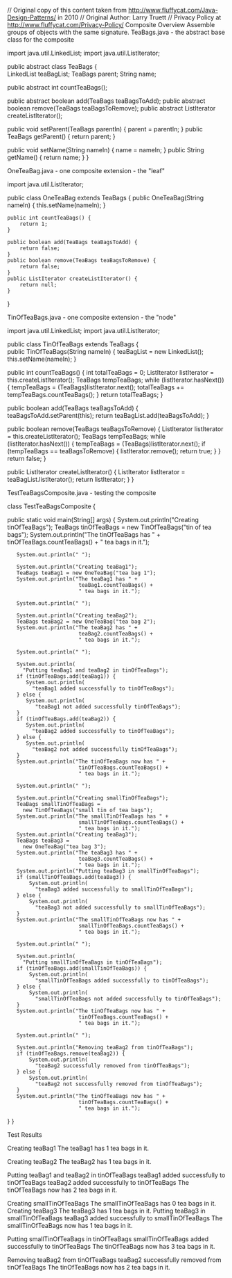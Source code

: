 // Original copy of this content taken from http://www.fluffycat.com/Java-Design-Patterns/ in 2010
// Original Author: Larry Truett
// Privacy Policy at http://www.fluffycat.com/Privacy-Policy/
Composite Overview
Assemble groups of objects with the same signature.
TeaBags.java - the abstract base class for the composite

import java.util.LinkedList;
import java.util.ListIterator;

public abstract class TeaBags {  
   LinkedList teaBagList; 
   TeaBags parent;
   String name;
    
   public abstract int countTeaBags();
   
   public abstract boolean add(TeaBags teaBagsToAdd);
   public abstract boolean remove(TeaBags teaBagsToRemove);
   public abstract ListIterator createListIterator();
   
   public void setParent(TeaBags parentIn) {
       parent = parentIn;
   }
   public TeaBags getParent() {
      return parent;
   }
   
   public void setName(String nameIn) {
       name = nameIn;
   }
   public String getName() {
       return name;
   }
}

OneTeaBag.java - one composite extension - the "leaf"

import java.util.ListIterator;

public class OneTeaBag extends TeaBags { 
    public OneTeaBag(String nameIn) {
        this.setName(nameIn);
    }
    
    public int countTeaBags() {
        return 1;
    }
   
    public boolean add(TeaBags teaBagsToAdd) {
        return false;
    }
    public boolean remove(TeaBags teaBagsToRemove) {
        return false;
    }
    public ListIterator createListIterator() {
        return null;
    }
}

TinOfTeaBags.java - one composite extension - the "node"

import java.util.LinkedList;
import java.util.ListIterator;

public class TinOfTeaBags extends TeaBags {  
   public TinOfTeaBags(String nameIn) {
       teaBagList = new LinkedList();
       this.setName(nameIn);
   }
   
   public int countTeaBags() {
       int totalTeaBags = 0;
       ListIterator listIterator = this.createListIterator();
       TeaBags tempTeaBags;
       while (listIterator.hasNext()) {
           tempTeaBags = (TeaBags)listIterator.next();
           totalTeaBags += tempTeaBags.countTeaBags();
       }
       return totalTeaBags;
   }
   
   public boolean add(TeaBags teaBagsToAdd) {
       teaBagsToAdd.setParent(this);
       return teaBagList.add(teaBagsToAdd);
   }
   
   public boolean remove(TeaBags teaBagsToRemove) {
       ListIterator listIterator = 
           this.createListIterator();
       TeaBags tempTeaBags;
       while (listIterator.hasNext()) {
           tempTeaBags = (TeaBags)listIterator.next();
           if (tempTeaBags == teaBagsToRemove) {
               listIterator.remove();
               return true;
           }
       }
       return false;
   }
   
   public ListIterator createListIterator() {
       ListIterator listIterator = teaBagList.listIterator();
       return listIterator;
   }
}

TestTeaBagsComposite.java - testing the composite

class TestTeaBagsComposite {

   public static void main(String[] args) {
       System.out.println("Creating tinOfTeaBags");
       TeaBags tinOfTeaBags = 
           new TinOfTeaBags("tin of tea bags");
       System.out.println("The tinOfTeaBags has " + 
                           tinOfTeaBags.countTeaBags() + 
                           " tea bags in it.");

       System.out.println(" ");       

       System.out.println("Creating teaBag1");
       TeaBags teaBag1 = new OneTeaBag("tea bag 1");
       System.out.println("The teaBag1 has " + 
                           teaBag1.countTeaBags() + 
                           " tea bags in it.");

       System.out.println(" ");       

       System.out.println("Creating teaBag2");
       TeaBags teaBag2 = new OneTeaBag("tea bag 2");
       System.out.println("The teaBag2 has " + 
                           teaBag2.countTeaBags() + 
                           " tea bags in it."); 

       System.out.println(" ");

       System.out.println(
         "Putting teaBag1 and teaBag2 in tinOfTeaBags");
       if (tinOfTeaBags.add(teaBag1)) {
          System.out.println(
            "teaBag1 added successfully to tinOfTeaBags");
       } else {
          System.out.println(
             "teaBag1 not added successfully tinOfTeaBags");
       } 
       if (tinOfTeaBags.add(teaBag2)) {
          System.out.println(
            "teaBag2 added successfully to tinOfTeaBags");
       } else {
          System.out.println(
            "teaBag2 not added successfully tinOfTeaBags");
       }
       System.out.println("The tinOfTeaBags now has " + 
                           tinOfTeaBags.countTeaBags() + 
                           " tea bags in it.");
       
       System.out.println(" ");
       
       System.out.println("Creating smallTinOfTeaBags");
       TeaBags smallTinOfTeaBags = 
         new TinOfTeaBags("small tin of tea bags");
       System.out.println("The smallTinOfTeaBags has " + 
                           smallTinOfTeaBags.countTeaBags() + 
                           " tea bags in it.");
       System.out.println("Creating teaBag3");
       TeaBags teaBag3 = 
         new OneTeaBag("tea bag 3");
       System.out.println("The teaBag3 has " + 
                           teaBag3.countTeaBags() + 
                           " tea bags in it.");
       System.out.println("Putting teaBag3 in smallTinOfTeaBags");
       if (smallTinOfTeaBags.add(teaBag3)) {
           System.out.println(
             "teaBag3 added successfully to smallTinOfTeaBags");
       } else {
           System.out.println(
             "teaBag3 not added successfully to smallTinOfTeaBags");
       }
       System.out.println("The smallTinOfTeaBags now has " + 
                           smallTinOfTeaBags.countTeaBags() + 
                           " tea bags in it.");
       
       System.out.println(" "); 
       
       System.out.println(
         "Putting smallTinOfTeaBags in tinOfTeaBags");
       if (tinOfTeaBags.add(smallTinOfTeaBags)) {
           System.out.println(
             "smallTinOfTeaBags added successfully to tinOfTeaBags");
       } else {
           System.out.println(
             "smallTinOfTeaBags not added successfully to tinOfTeaBags");
       }
       System.out.println("The tinOfTeaBags now has " + 
                           tinOfTeaBags.countTeaBags() + 
                           " tea bags in it.");
       
       System.out.println(" ");
       
       System.out.println("Removing teaBag2 from tinOfTeaBags");
       if (tinOfTeaBags.remove(teaBag2)) {
           System.out.println(
             "teaBag2 successfully removed from tinOfTeaBags");
       } else {
           System.out.println(
             "teaBag2 not successfully removed from tinOfTeaBags");
       }
       System.out.println("The tinOfTeaBags now has " + 
                           tinOfTeaBags.countTeaBags() + 
                           " tea bags in it.");
   }
}      

Test Results

Creating teaBag1
The teaBag1 has 1 tea bags in it.
 
Creating teaBag2
The teaBag2 has 1 tea bags in it.
 
Putting teaBag1 and teaBag2 in tinOfTeaBags
teaBag1 added successfully to tinOfTeaBags
teaBag2 added successfully to tinOfTeaBags
The tinOfTeaBags now has 2 tea bags in it.
 
Creating smallTinOfTeaBags
The smallTinOfTeaBags has 0 tea bags in it.
Creating teaBag3
The teaBag3 has 1 tea bags in it.
Putting teaBag3 in smallTinOfTeaBags
teaBag3 added successfully to smallTinOfTeaBags
The smallTinOfTeaBags now has 1 tea bags in it.
 
Putting smallTinOfTeaBags in tinOfTeaBags
smallTinOfTeaBags added successfully to tinOfTeaBags
The tinOfTeaBags now has 3 tea bags in it.
 
Removing teaBag2 from tinOfTeaBags
teaBag2 successfully removed from tinOfTeaBags
The tinOfTeaBags now has 2 tea bags in it.

